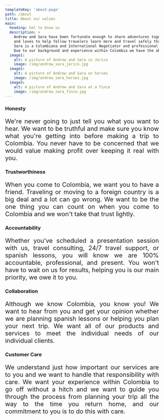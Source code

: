 ```yaml
---
templateKey: 'about-page'
path: /about
title: About our values
main:
  heading: Get to know us
  description: >
    Andrew and Sara have been fortunate enough to share adventures together since 2017! Andrew is from the United States and has lived and breathed Colombia since 2015 
    and loves to help fellow travelers learn more and travel safely through Colombia.
    Sara is a Colombiana and International Negotiator and professional language teacher.
    Due to our background and experience within Colombia we have the ability to help United States based travelers learn more about Colombia, speak more efficient spanish, and travel the beautiful country of Colombia safely.
  image1:
    alt: A picture of Andrew and Sara in Jerico
    image: /img/andrew_sara_jerico.jpg
  image2:
    alt: A picture of Andrew and Sara on horses
    image: /img/andrew_sara_horses.jpg
  image3:
    alt: A picture of Andrew and Sara at a finca
    image: /img/andrew_sara_finca.jpg
---
```

### Honesty 
<p style="font-size:1.25rem; text-align:justify">We're never going to just tell you what you want to hear. We want to be truthful and make sure you know what you're getting into before making a trip to Colombia. You never have to be concerned that we would value making profit over keeping it real with you.</p>

### Trustworthiness
<p style="font-size:1.25rem; text-align:justify">When you come to Colombia, we want you to have a friend. Traveling or moving to a foreign country is a big deal and a lot can go wrong. We want to be the one thing you can count on when you come to Colombia and we won't take that trust lightly.</p>

### Accountability
<p style="font-size:1.25rem; text-align:justify">Whether you've scheduled a presentation session with us, travel consulting, 24/7 travel support, or spanish lessons, you will know we are 100% accountable, professional, and present. You won't have to wait on us for results, helping you is our main priority, we owe it to you.</p>

### Collaboration
<p style="font-size:1.25rem; text-align:justify">Although we know Colombia, you know you! We want to hear from you and get your opinion whether we are planning spanish lessons or helping you plan your next trip. We want all of our products and services to meet the individual needs of our individual clients.</p>

### Customer Care
<p style="font-size:1.25rem; text-align:justify">We understand just how important our services are to you and we want to handle that responsibility with care. We want your experience within Colombia to go off without a hitch and we want to guide you through the process from planning your trip all the way to the time you return home, and our commitment to you is to do this with care.</p>
